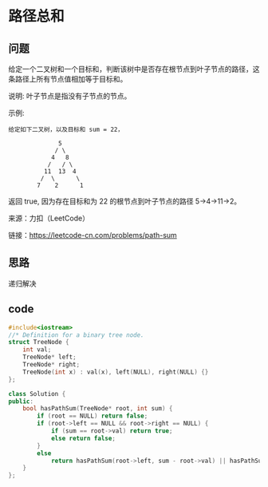 # 路径总和

## 问题

给定一个二叉树和一个目标和，判断该树中是否存在根节点到叶子节点的路径，这条路径上所有节点值相加等于目标和。

说明: 叶子节点是指没有子节点的节点。

示例: 

	给定如下二叉树，以及目标和 sum = 22，

			      5
			     / \
			    4   8
			   /   / \
			  11  13  4
			 /  \      \
			7    2      1
			
返回 true, 因为存在目标和为 22 的根节点到叶子节点的路径 5->4->11->2。

来源：力扣（LeetCode）

链接：https://leetcode-cn.com/problems/path-sum

## 思路

递归解决


## code

```cpp
#include<iostream>
//* Definition for a binary tree node.
struct TreeNode {
	int val;
	TreeNode* left;
	TreeNode* right;
	TreeNode(int x) : val(x), left(NULL), right(NULL) {}
};

class Solution {
public:
	bool hasPathSum(TreeNode* root, int sum) {
        if (root == NULL) return false;
        if (root->left == NULL && root->right == NULL) {
            if (sum == root->val) return true;
            else return false;
        }
        else
            return hasPathSum(root->left, sum - root->val) || hasPathSum(root->right, sum - root->val);
    }
};
```
